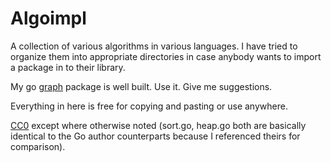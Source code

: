 # Algoimpl

A collection of various algorithms in various languages. I have tried
to organize them into appropriate directories in case anybody wants to
import a package in to their library.

My go [graph](http://godoc.org/github.com/twmb/algoimpl/go/graph) package
is well built. Use it. Give me suggestions.

Everything in here is free for copying and pasting or use anywhere.

[CC0](https://creativecommons.org/publicdomain/zero/1.0/) except
where otherwise noted (sort.go, heap.go both are basically identical
to the Go author counterparts because I referenced theirs for comparison).

